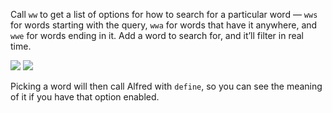 Call `ww` to get a list of options for how to search for a particular word — `wws` for words starting with the query, `wwa` for words that have it anywhere, and `wwe` for words ending in it. Add a word to search for, and it’ll filter in real time.

![](https://i.imgur.com/9nmZKmB.png)
![](https://i.imgur.com/MZJ4sDA.png)

Picking a word will then call Alfred with `define`, so you can see the meaning of it if you have that option enabled.
